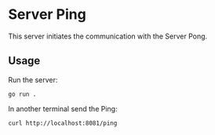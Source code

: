 # Server Ping

This server initiates the communication with the Server Pong.

## Usage

Run the server:

```console
go run .
```

In another terminal send the Ping:

```console
curl http://localhost:8081/ping
```

